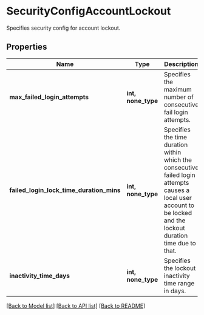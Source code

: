 # SecurityConfigAccountLockout

Specifies security config for account lockout.

## Properties
Name | Type | Description | Notes
------------ | ------------- | ------------- | -------------
**max_failed_login_attempts** | **int, none_type** | Specifies the maximum number of consecutive fail login attempts. | [optional] 
**failed_login_lock_time_duration_mins** | **int, none_type** | Specifies the time duration within which the consecutive failed login attempts causes a local user account to be locked and the lockout duration time due to that. | [optional] 
**inactivity_time_days** | **int, none_type** | Specifies the lockout inactivity time range in days. | [optional] 

[[Back to Model list]](../README.md#documentation-for-models) [[Back to API list]](../README.md#documentation-for-api-endpoints) [[Back to README]](../README.md)


